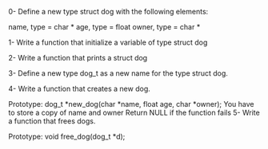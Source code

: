 0- Define a new type struct dog with the following elements:

name, type = char *
age, type = float
owner, type = char *

1- Write a function that initialize a variable of type struct dog

2- Write a function that prints a struct dog

3- Define a new type dog_t as a new name for the type struct dog.

4- Write a function that creates a new dog.

Prototype: dog_t *new_dog(char *name, float age, char *owner);
You have to store a copy of name and owner
Return NULL if the function fails
5- Write a function that frees dogs.

Prototype: void free_dog(dog_t *d);
